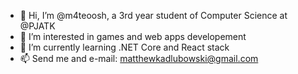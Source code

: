 - 👋 Hi, I’m @m4teoosh, a 3rd year student of Computer Science at @PJATK
- 👀 I’m interested in games and web apps developement
- 🌱 I’m currently learning .NET Core and React stack
- 📫 Send me and e-mail: matthewkadlubowski@gmail.com

<!---
m4teoosh/m4teoosh is a ✨ special ✨ repository because its `README.md` (this file) appears on your GitHub profile.
You can click the Preview link to take a look at your changes.
--->
